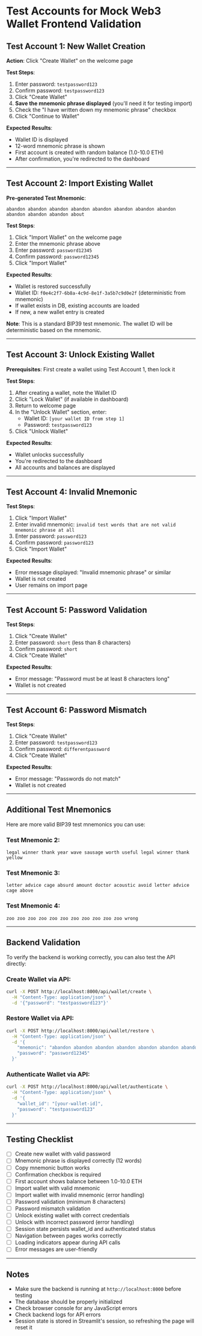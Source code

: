 # Test Accounts for Mock Web3 Wallet Frontend Validation

## Test Account 1: New Wallet Creation

**Action**: Click "Create Wallet" on the welcome page

**Test Steps**:
1. Enter password: `testpassword123`
2. Confirm password: `testpassword123`
3. Click "Create Wallet"
4. **Save the mnemonic phrase displayed** (you'll need it for testing import)
5. Check the "I have written down my mnemonic phrase" checkbox
6. Click "Continue to Wallet"

**Expected Results**:
- Wallet ID is displayed
- 12-word mnemonic phrase is shown
- First account is created with random balance (1.0-10.0 ETH)
- After confirmation, you're redirected to the dashboard

---

## Test Account 2: Import Existing Wallet

**Pre-generated Test Mnemonic**:
```
abandon abandon abandon abandon abandon abandon abandon abandon abandon abandon abandon about
```

**Test Steps**:
1. Click "Import Wallet" on the welcome page
2. Enter the mnemonic phrase above
3. Enter password: `password12345`
4. Confirm password: `password12345`
5. Click "Import Wallet"

**Expected Results**:
- Wallet is restored successfully
- Wallet ID: `f0e4c2f7-6b8a-4c9d-8e1f-3a5b7c9d0e2f` (deterministic from mnemonic)
- If wallet exists in DB, existing accounts are loaded
- If new, a new wallet entry is created

**Note**: This is a standard BIP39 test mnemonic. The wallet ID will be deterministic based on the mnemonic.

---

## Test Account 3: Unlock Existing Wallet

**Prerequisites**: First create a wallet using Test Account 1, then lock it

**Test Steps**:
1. After creating a wallet, note the Wallet ID
2. Click "Lock Wallet" (if available in dashboard)
3. Return to welcome page
4. In the "Unlock Wallet" section, enter:
   - Wallet ID: `[your wallet ID from step 1]`
   - Password: `testpassword123`
5. Click "Unlock Wallet"

**Expected Results**:
- Wallet unlocks successfully
- You're redirected to the dashboard
- All accounts and balances are displayed

---

## Test Account 4: Invalid Mnemonic

**Test Steps**:
1. Click "Import Wallet"
2. Enter invalid mnemonic: `invalid test words that are not valid mnemonic phrase at all`
3. Enter password: `password123`
4. Confirm password: `password123`
5. Click "Import Wallet"

**Expected Results**:
- Error message displayed: "Invalid mnemonic phrase" or similar
- Wallet is not created
- User remains on import page

---

## Test Account 5: Password Validation

**Test Steps**:
1. Click "Create Wallet"
2. Enter password: `short` (less than 8 characters)
3. Confirm password: `short`
4. Click "Create Wallet"

**Expected Results**:
- Error message: "Password must be at least 8 characters long"
- Wallet is not created

---

## Test Account 6: Password Mismatch

**Test Steps**:
1. Click "Create Wallet"
2. Enter password: `testpassword123`
3. Confirm password: `differentpassword`
4. Click "Create Wallet"

**Expected Results**:
- Error message: "Passwords do not match"
- Wallet is not created

---

## Additional Test Mnemonics

Here are more valid BIP39 test mnemonics you can use:

### Test Mnemonic 2:
```
legal winner thank year wave sausage worth useful legal winner thank yellow
```

### Test Mnemonic 3:
```
letter advice cage absurd amount doctor acoustic avoid letter advice cage above
```

### Test Mnemonic 4:
```
zoo zoo zoo zoo zoo zoo zoo zoo zoo zoo zoo wrong
```

---

## Backend Validation

To verify the backend is working correctly, you can also test the API directly:

### Create Wallet via API:
```bash
curl -X POST http://localhost:8000/api/wallet/create \
  -H "Content-Type: application/json" \
  -d '{"password": "testpassword123"}'
```

### Restore Wallet via API:
```bash
curl -X POST http://localhost:8000/api/wallet/restore \
  -H "Content-Type: application/json" \
  -d '{
    "mnemonic": "abandon abandon abandon abandon abandon abandon abandon abandon abandon abandon abandon about",
    "password": "password12345"
  }'
```

### Authenticate Wallet via API:
```bash
curl -X POST http://localhost:8000/api/wallet/authenticate \
  -H "Content-Type: application/json" \
  -d '{
    "wallet_id": "[your-wallet-id]",
    "password": "testpassword123"
  }'
```

---

## Testing Checklist

- [ ] Create new wallet with valid password
- [ ] Mnemonic phrase is displayed correctly (12 words)
- [ ] Copy mnemonic button works
- [ ] Confirmation checkbox is required
- [ ] First account shows balance between 1.0-10.0 ETH
- [ ] Import wallet with valid mnemonic
- [ ] Import wallet with invalid mnemonic (error handling)
- [ ] Password validation (minimum 8 characters)
- [ ] Password mismatch validation
- [ ] Unlock existing wallet with correct credentials
- [ ] Unlock with incorrect password (error handling)
- [ ] Session state persists wallet_id and authenticated status
- [ ] Navigation between pages works correctly
- [ ] Loading indicators appear during API calls
- [ ] Error messages are user-friendly

---

## Notes

- Make sure the backend is running at `http://localhost:8000` before testing
- The database should be properly initialized
- Check browser console for any JavaScript errors
- Check backend logs for API errors
- Session state is stored in Streamlit's session, so refreshing the page will reset it
